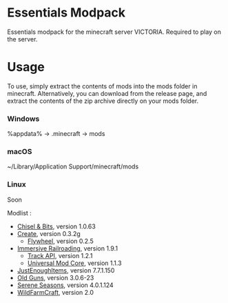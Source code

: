 # Essentials Modpack
Essentials modpack for the minecraft server VICTORIA. Required to play on the server.

# Usage
To use, simply extract the contents of mods into the mods folder in minecraft. Alternatively, you can download from the release page, and extract the contents of the zip archive directly on your mods folder.

### Windows
%appdata% -> .minecraft -> mods

### macOS
~/Library/Application Support/minecraft/mods

### Linux
Soon

Modlist :
- [Chisel & Bits](https://www.curseforge.com/minecraft/mc-mods/chisels-bits), version 1.0.63
- [Create](https://www.curseforge.com/minecraft/mc-mods/create), version 0.3.2g
     - [Flywheel](https://www.curseforge.com/minecraft/mc-mods/flywheel), version 0.2.5
- [Immersive Railroading](https://www.curseforge.com/minecraft/mc-mods/immersive-railroading), version 1.9.1
     - [Track API](https://www.curseforge.com/minecraft/mc-mods/track-api), version 1.2.1
     - [Universal Mod Core](https://www.curseforge.com/minecraft/mc-mods/universal-mod-core), version 1.1.3
- [JustEnoughItems](https://www.curseforge.com/minecraft/mc-mods/jei), version 7.7.1.150
- [Old Guns](https://www.curseforge.com/minecraft/mc-mods/old-guns-mod), version 3.0.6-23
- [Serene Seasons](https://www.curseforge.com/minecraft/mc-mods/serene-seasons), version 4.0.1.124
- [WildFarmCraft](https://www.curseforge.com/minecraft/mc-mods/wildfarmcraft), version 2.0